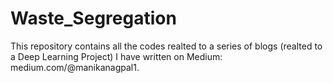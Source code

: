 # Waste_Segregation
This repository contains all the codes realted to a series of blogs (realted to a Deep Learning Project) I have written on Medium: medium.com/@manikanagpal1.
